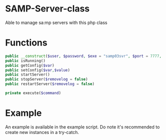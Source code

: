 # SAMP-Server-class
Able to manage sa:mp servers with this php class

<h1>Functions</h1>

```PHP
public __construct($user, $password, $exe = "samp03svr", $port = 7777, $dir = "~", $ip = "127.0.0.1", $sshport = 22)
public isRunning()
public getConfig($var)
public setConfig($var,$value)
public startServer()
public stopServer($removelog = false)
public restartServer($removelog = false)

private execute($command)
```

<h1>Example</h1>

An example is available in the example script. 
Do note it's recommended to create new instances in a try-catch.
